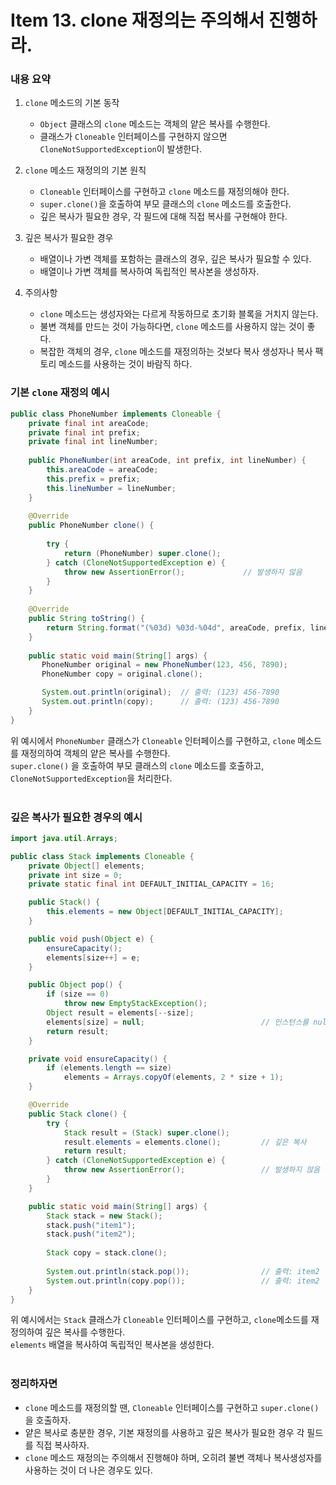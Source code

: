 # Item 13. clone 재정의는 주의해서 진행하라.

### 내용 요약 <br>
1. `clone` 메소드의 기본 동작
    - `Object` 클래스의 `clone` 메소드는 객체의 얕은 복사를 수행한다.
    - 클래스가 `Cloneable` 인터페이스를 구현하지 않으면 `CloneNotSupportedException`이 발생한다.


2. `clone` 메소드 재정의의 기본 원칙
   - `Cloneable` 인터페이스를 구현하고 `clone` 메소드를 재정의해야 한다.
   - `super.clone()`을 호출하여 부모 클래스의 `clone` 메소드를 호출한다.
   - 깊은 복사가 필요한 경우, 각 필드에 대해 직접 복사를 구현해야 한다.


3. 깊은 복사가 필요한 경우
   - 배열이나 가변 객체를 포함하는 클래스의 경우, 깊은 복사가 필요할 수 있다.
   - 배열이나 가변 객체를 복사하여 독립적인 복사본을 생성하자.


4. 주의사항
   - `clone` 메소드는 생성자와는 다르게 작동하므로 초기화 블록을 거치지 않는다.
   - 불변 객체를 만드는 것이 가능하다면, `clone` 메소드를 사용하지 않는 것이 좋다.
   - 복잡한 객체의 경우, `clone` 메소드를 재정의하는 것보다 복사 생성자나 복사 팩토리 메소드를 사용하는 것이 바람직 하다.


### 기본 `clone` 재정의 예시
```java
public class PhoneNumber implements Cloneable {
    private final int areaCode;
    private final int prefix;
    private final int lineNumber;
    
    public PhoneNumber(int areaCode, int prefix, int lineNumber) {
        this.areaCode = areaCode;
        this.prefix = prefix;
        this.lineNumber = lineNumber;
    }
    
    @Override
    public PhoneNumber clone() {
        
        try {
            return (PhoneNumber) super.clone();
        } catch (CloneNotSupportedException e) {
            throw new AssertionError();             // 발생하지 않음
        }
    }
    
    @Override
    public String toString() {
        return String.format("(%03d) %03d-%04d", areaCode, prefix, lineNumber);
    }
    
    public static void main(String[] args) {
       PhoneNumber original = new PhoneNumber(123, 456, 7890);
       PhoneNumber copy = original.clone();

       System.out.println(original);  // 출력: (123) 456-7890
       System.out.println(copy);      // 출력: (123) 456-7890
    }
}
```
위 예시에서 `PhoneNumber` 클래스가 `Cloneable` 인터페이스를 구현하고, `clone` 메소드를 재정의하여 객체의 얕은 복사를 수행한다. <br>
`super.clone()` 을 호출하여 부모 클래스의 `clone` 메소드를 호출하고, `CloneNotSupportedException`을 처리한다. <br><br>

### 깊은 복사가 필요한 경우의 예시
```java
import java.util.Arrays;

public class Stack implements Cloneable {
    private Object[] elements;
    private int size = 0;
    private static final int DEFAULT_INITIAL_CAPACITY = 16;

    public Stack() {
        this.elements = new Object[DEFAULT_INITIAL_CAPACITY];
    }

    public void push(Object e) {
        ensureCapacity();
        elements[size++] = e;
    }

    public Object pop() {
        if (size == 0)
            throw new EmptyStackException();
        Object result = elements[--size];
        elements[size] = null;                          // 인스턴스를 null 처리
        return result;
    }

    private void ensureCapacity() {
        if (elements.length == size)
            elements = Arrays.copyOf(elements, 2 * size + 1);
    }

    @Override
    public Stack clone() {
        try {
            Stack result = (Stack) super.clone();
            result.elements = elements.clone();         // 깊은 복사
            return result;
        } catch (CloneNotSupportedException e) {
            throw new AssertionError();                 // 발생하지 않음
        }
    }

    public static void main(String[] args) {
        Stack stack = new Stack();
        stack.push("item1");
        stack.push("item2");
        
        Stack copy = stack.clone();
        
        System.out.println(stack.pop());                // 출력: item2
        System.out.println(copy.pop());                 // 출력: item2
    }
}
```
위 예시에서는 `Stack` 클래스가 `Cloneable` 인터페이스를 구현하고, `clone`메소드를 재정의하여 깊은 복사를 수행한다. <br>
`elements` 배열을 복사하여 독립적인 복사본을 생성한다. <br><br>


### 정리하자면
- `clone` 메소드를 재정의할 땐, `Cloneable` 인터페이스를 구현하고 `super.clone()`을 호출하자.
- 얕은 복사로 충분한 경우, 기본 재정의를 사용하고 깊은 복사가 필요한 경우 각 필드를 직접 복사하자.
- `clone` 메소드 재정의는 주의해서 진행해야 하며, 오히려 불변 객체나 복사생성자를 사용하는 것이 더 나은 경우도 있다.